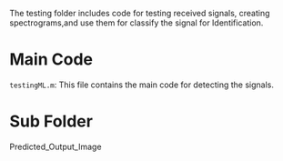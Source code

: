 The testing folder includes code for testing received signals, creating spectrograms,and use them for classify the signal for Identification.

# Main Code
`testingML.m`: This file contains the main code for detecting the signals.
# Sub Folder
Predicted_Output_Image
